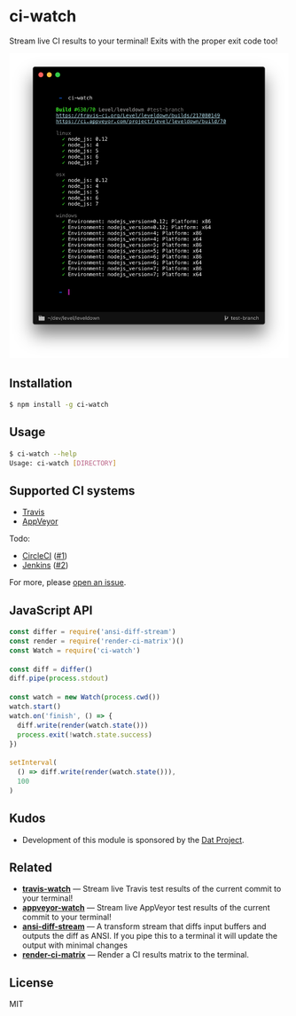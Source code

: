 
# ci-watch

Stream live CI results to your terminal! Exits with the proper exit code too!

![screenshot](screenshot.png)

## Installation

```bash
$ npm install -g ci-watch
```

## Usage

```bash
$ ci-watch --help
Usage: ci-watch [DIRECTORY]
```

## Supported CI systems

- [Travis](https://travis-ci.org/)
- [AppVeyor](https://www.appveyor.com/)

Todo:

- [CircleCI](https://circleci.com/home/) ([#1](https://github.com/juliangruber/ci-watch/issues/1))
- [Jenkins](https://jenkins.io/) ([#2](https://github.com/juliangruber/ci-watch/issues/2))

For more, please [open an issue](https://github.com/juliangruber/ci-watch/issues/new).

## JavaScript API

```js
const differ = require('ansi-diff-stream')
const render = require('render-ci-matrix')()
const Watch = require('ci-watch')

const diff = differ()
diff.pipe(process.stdout)

const watch = new Watch(process.cwd())
watch.start()
watch.on('finish', () => {
  diff.write(render(watch.state()))
  process.exit(!watch.state.success)
})

setInterval(
  () => diff.write(render(watch.state())),
  100
)
```

## Kudos

- Development of this module is sponsored by the [Dat Project](https://datproject.org/).

## Related

- __[travis-watch](https://github.com/juliangruber/travis-watch)__ &mdash; Stream live Travis test results of the current commit to your terminal!
- __[appveyor-watch](https://github.com/juliangruber/appveyor-watch)__ &mdash; Stream live AppVeyor test results of the current commit to your terminal!
- __[ansi-diff-stream](https://github.com/mafintosh/ansi-diff-stream)__ &mdash; A transform stream that diffs input buffers and outputs the diff as ANSI. If you pipe this to a terminal it will update the output with minimal changes
- __[render-ci-matrix](https://github.com/juliangruber/render-ci-matrix)__ &mdash; Render a CI results matrix to the terminal. 

## License

MIT
